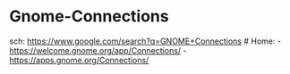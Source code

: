 # Gnome-Connections
sch: https://www.google.com/search?q=GNOME+Connections # Home: - https://welcome.gnome.org/app/Connections/ - https://apps.gnome.org/Connections/
